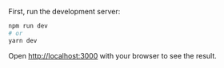 <!-- [Deployed on Vercel!](https://) -->

First, run the development server:

```bash
npm run dev
# or
yarn dev
```

Open [http://localhost:3000](http://localhost:3000) with your browser to see the result.
